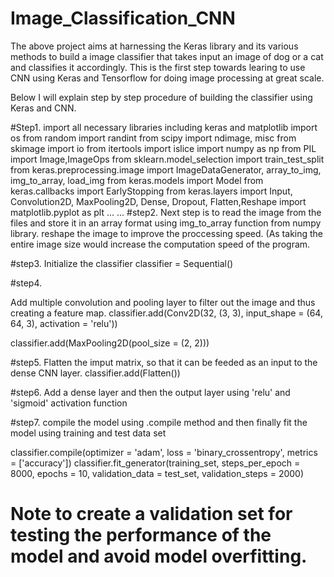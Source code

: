 # Image_Classification_CNN
The above project aims at harnessing the Keras library and its various methods to build a image 
classifier that takes input an image of dog or a cat and classifies it accordingly. This is the 
first step towards learing to use CNN using Keras and Tensorflow for doing image processing at 
great scale.

Below I will explain step by step procedure of building the classifier using Keras and CNN.

#Step1.
import all necessary libraries including keras and matplotlib
import os
from random import randint
from scipy import ndimage, misc
from skimage import io
from itertools import islice
import numpy as np
from PIL import Image,ImageOps
from sklearn.model_selection import train_test_split
from keras.preprocessing.image import ImageDataGenerator, array_to_img, img_to_array, load_img
from keras.models import Model
from keras.callbacks import EarlyStopping
from keras.layers import Input, Convolution2D, MaxPooling2D, Dense, Dropout, Flatten,Reshape
import matplotlib.pyplot as plt
...
...
#step2.
Next step is to read the image from the files and store it in an array format using img_to_array function 
from numpy library.
reshape the image to improve the proccessing speed. (As taking the entire image size would increase the computation speed 
of the program.

#step3.
Initialize the classifier
classifier = Sequential()

#step4.

Add multiple convolution and pooling layer to filter out the image and thus creating a feature map.
classifier.add(Conv2D(32, (3, 3), input_shape = (64, 64, 3), activation = 'relu'))

classifier.add(MaxPooling2D(pool_size = (2, 2)))

#step5.
Flatten the imput matrix, so that it can be feeded as an input to the dense CNN layer.
classifier.add(Flatten())

#step6. 
Add a dense layer and then the output layer using   'relu' and 'sigmoid' activation function

#step7.
compile the model using .compile method and then finally fit the model using training and test data set

classifier.compile(optimizer = 'adam', loss = 'binary_crossentropy', metrics = ['accuracy'])
classifier.fit_generator(training_set,
                         steps_per_epoch = 8000,
                         epochs = 10,
                         validation_data = test_set,
                         validation_steps = 2000)

# Note to create a validation set for testing the performance of the model and avoid model overfitting.
